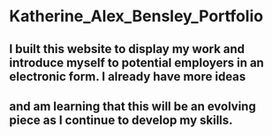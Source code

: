 # Katherine_Alex_Bensley_Portfolio

## I built this website to display my work and introduce myself to potential employers in an electronic form. I already have more ideas   
## and am learning that this will be an evolving piece as I continue to develop my skills.



